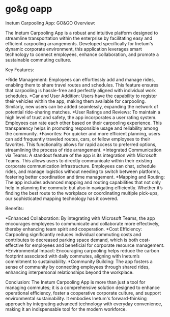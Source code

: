 # go&g oapp
Inetum Carpooling App: GO&GO
Overview:

The Inetum Carpooling App is a robust and intuitive platform designed to streamline transportation within the enterprise by facilitating easy and efficient carpooling arrangements. Developed specifically for Inetum's dynamic corporate environment, this application leverages smart technology to connect employees, enhance collaboration, and promote a sustainable commuting culture.

Key Features:

*Ride Management: Employees can effortlessly add and manage rides, enabling them to share travel routes and schedules. This feature ensures that carpooling is hassle-free and perfectly aligned with individual work schedules.
*Car and User Addition: Users have the capability to register their vehicles within the app, making them available for carpooling. Similarly, new users can be added seamlessly, expanding the network of potential ride-sharing matches.
*User Ratings and Reviews: To maintain a high level of trust and safety, the app incorporates a user rating system. Employees can rate each other based on their carpooling experience. This transparency helps in promoting responsible usage and reliability among the community.
*Favorites: For quicker and more efficient planning, users can add frequently traveled routes, cars, or fellow employees to their favorites. This functionality allows for rapid access to preferred options, streamlining the process of ride arrangement.
*Integrated Communication via Teams: A standout feature of the app is its integration with Microsoft Teams. This allows users to directly communicate within their existing corporate communication infrastructure. Employees can chat, schedule rides, and manage logistics without needing to switch between platforms, fostering better coordination and time management.
*Mapping and Routing: The app includes advanced mapping and routing capabilities that not only help in planning the commute but also in navigating efficiently. Whether it’s finding the best route to the workplace or coordinating multiple pick-ups, our sophisticated mapping technology has it covered.

Benefits:

*Enhanced Collaboration: By integrating with Microsoft Teams, the app encourages employees to communicate and collaborate more effectively, thereby enhancing team spirit and cooperation.
*Cost Efficiency: Carpooling significantly reduces individual commuting costs and contributes to decreased parking space demand, which is both cost-effective for employees and beneficial for corporate resource management.
*Environmental Impact: Encouraging carpooling helps reduce the carbon footprint associated with daily commutes, aligning with Inetum’s commitment to sustainability.
*Community Building: The app fosters a sense of community by connecting employees through shared rides, enhancing interpersonal relationships beyond the workplace.

Conclusion:
The Inetum Carpooling App is more than just a tool for managing commutes; it is a comprehensive solution designed to enhance operational efficiency, foster a cooperative corporate culture, and support environmental sustainability. It embodies Inetum's forward-thinking approach by integrating advanced technology with everyday convenience, making it an indispensable tool for the modern workforce.

